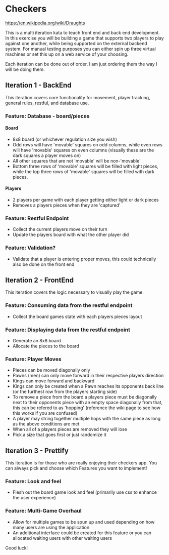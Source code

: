 # Checkers

https://en.wikipedia.org/wiki/Draughts

This is a multi iteration kata to teach front end and back end development.  In this exercise you will be building a game that supports two players to play against one another, while being supported on the external backend system.  For manual testing purposes you can either spin up three virtual machines or set this up on a web service of your choosing.

Each iteration can be done out of order, I am just ordering them the way I will be doing them.

## Iteration 1 - BackEnd

This iteration covers core functionality for movement, player tracking, general rules, restful, and database use.

### Feature: Database - board/pieces

#### Board

- 8x8 board (or whichever regulation size you wish)
- Odd rows will have 'movable' squares on odd columns, while even rows will have 'movable' squares on even columns (visually these are the dark squares a player moves on)
- All other squares that are not 'movable' will be non-'movable'
- Bottom three rows of 'movable' squares will be filled with light pieces, while the top three rows of 'movable' squares will be filled with dark pieces.

#### Players

- 2 players per game with each player getting either light or dark pieces
- Removes a players pieces when they are 'captured'

### Feature: Restful Endpoint

- Collect the current players move on their turn
- Update the players board with what the other player did

### Feature: Validation?

- Validate that a player is entering proper moves, this could technically also be done on the front end

## Iteration 2 - FrontEnd

This iteration covers the logic necessary to visually play the game.

### Feature: Consuming data from the restful endpoint

- Collect the board games state with each players pieces layout

### Feature: Displaying data from the restful endpoint

- Generate an 8x8 board
- Allocate the pieces to the board

### Feature: Player Moves

- Pieces can be moved diagonally only
- Pawns (men) can only move forward in their respective players direction
- Kings can move forward and backward
- Kings can only be created when a Pawn reaches its opponents back line (or the furthest row from the players starting side)
- To remove a piece from the board a players piece must be diagonally next to their opponents piece with an empty space diagonally from that, this can be refered to as 'hopping' (reference the wiki page to see how this works if you are confused)
- A player may string together multiple hops with the same piece as long as the above conditions are met
- When all of a players pieces are removed they will lose
- Pick a size that goes first or just randomize it

## Iteration 3 - Prettify

This iteration is for those who are really enjoying their checkers app.  You can always pick and choose which Features you want to implement!

### Feature: Look and feel

- Flesh out the board game look and feel (primarily use css to enhance the user experience)

### Feature: Multi-Game Overhaul

- Allow for multiple games to be spun up and used depending on how many users are using the application
- An additional interface could be created for this feature or you can allocated waiting users with other waiting users


Good luck!
